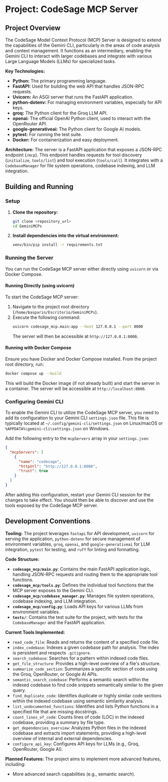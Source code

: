 # Project: CodeSage MCP Server

## Project Overview
The CodeSage Model Context Protocol (MCP) Server is designed to extend the capabilities of the Gemini CLI, particularly in the areas of code analysis and context management. It functions as an intermediary, enabling the Gemini CLI to interact with larger codebases and integrate with various Large Language Models (LLMs) for specialized tasks.

**Key Technologies:**
*   **Python:** The primary programming language.
*   **FastAPI:** Used for building the web API that handles JSON-RPC requests.
*   **Uvicorn:** An ASGI server that runs the FastAPI application.
*   **python-dotenv:** For managing environment variables, especially for API keys.
*   **groq:** The Python client for the Groq LLM API.
*   **openai:** The official OpenAI Python client, used to interact with the OpenRouter API.
*   **google-generativeai:** The Python client for Google AI models.
*   **pytest:** For running the test suite.
*   **Docker:** For containerization and easy deployment.

**Architecture:**
The server is a FastAPI application that exposes a JSON-RPC endpoint (`/mcp`). This endpoint handles requests for tool discovery (`initialize`, `tools/list`) and tool execution (`tools/call`). It integrates with a `CodebaseManager` for file system operations, codebase indexing, and LLM integration.

## Building and Running

### Setup
1.  **Clone the repository:**
    ```bash
    git clone <repository_url>
    cd GeminiMCPs
    ```
2.  **Install dependencies into the virtual environment:**
    ```bash
    venv/bin/pip install -r requirements.txt
    ```

### Running the Server
You can run the CodeSage MCP server either directly using `uvicorn` or via Docker Compose.

#### Running Directly (using uvicorn)
To start the CodeSage MCP server:
1.  Navigate to the project root directory (`/home/basparin/Escritorio/GeminiMCPs`).
2.  Execute the following command:
    ```bash
    uvicorn codesage_mcp.main:app --host 127.0.0.1 --port 8000
    ```
    The server will then be accessible at `http://127.0.0.1:8000`.

#### Running with Docker Compose
Ensure you have Docker and Docker Compose installed. From the project root directory, run:

```bash
docker compose up --build
```

This will build the Docker image (if not already built) and start the server in a container. The server will be accessible at `http://localhost:8000`.

### Configuring Gemini CLI
To enable the Gemini CLI to utilize the CodeSage MCP server, you need to add its configuration to your Gemini CLI `settings.json` file. This file is typically located at `~/.config/gemini-cli/settings.json` on Linux/macOS or `%APPDATA%\gemini-cli\settings.json` on Windows.

Add the following entry to the `mcpServers` array in your `settings.json`:
```json
{
  "mcpServers": [
    {
      "name": "codesage",
      "httpUrl": "http://127.0.0.1:8000",
      "trust": true
    }
  ]
}
```
After adding this configuration, restart your Gemini CLI session for the changes to take effect. You should then be able to discover and use the tools exposed by the CodeSage MCP server.

## Development Conventions

**Tooling:**
The project leverages `fastapi` for API development, `uvicorn` for serving the application, `python-dotenv` for secure management of environment variables, `groq`, `openai`, and `google-generativeai` for LLM integration, `pytest` for testing, and `ruff` for linting and formatting.

**Code Structure:**
*   **`codesage_mcp/main.py`**: Contains the main FastAPI application logic, handling JSON-RPC requests and routing them to the appropriate tool functions.
*   **`codesage_mcp/tools.py`**: Defines the individual tool functions that the MCP server exposes to the Gemini CLI.
*   **`codesage_mcp/codebase_manager.py`**: Manages file system operations, codebase indexing, and LLM integration.
*   **`codesage_mcp/config.py`**: Loads API keys for various LLMs from environment variables.
*   **`tests/`**: Contains the test suite for the project, with tests for the `CodebaseManager` and the FastAPI application.

**Current Tools Implemented:**
*   `read_code_file`: Reads and returns the content of a specified code file.
*   `index_codebase`: Indexes a given codebase path for analysis. The index is persistent and respects `.gitignore`.
*   `search_codebase`: Searches for a pattern within indexed code files.
*   `get_file_structure`: Provides a high-level overview of a file's structure.
*   `summarize_code_section`: Summarizes a specific section of code using the Groq, OpenRouter, or Google AI APIs.
*   `semantic_search_codebase`: Performs a semantic search within the indexed codebase to find code snippets semantically similar to the given query.
*   `find_duplicate_code`: Identifies duplicate or highly similar code sections within the indexed codebase using semantic similarity analysis.
*   `list_undocumented_functions`: Identifies and lists Python functions in a specified file that are missing docstrings.
*   `count_lines_of_code`: Counts lines of code (LOC) in the indexed codebase, providing a summary by file type.
*   `get_dependencies_overview`: Analyzes Python files in the indexed codebase and extracts import statements, providing a high-level overview of internal and external dependencies.
*   `configure_api_key`: Configures API keys for LLMs (e.g., Groq, OpenRouter, Google AI).

**Planned Features:**
The project aims to implement more advanced features, including:
*   More advanced search capabilities (e.g., semantic search).
